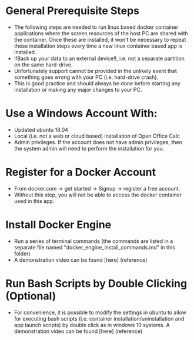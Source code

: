 # General Prerequisite Steps
- The following steps are needed to run linux based docker container applications where the screen resources of the host PC are shared with the container. Once these are installed, it won't be necessary to repeat these installation steps every time a new linux container based app is installed.
- !!Back up your data to an external device!!, i.e. not a separate partition on the same hard-drive.
- Unfortunately support cannot be provided in the unlikely event that something goes wrong with your PC (i.e. hard-drive crash).
- This is good practice and should always be done before starting any installation or making any major changes to your PC.

# Use a Windows Account With:
- Updated ubuntu 18.04
- Local (i.e. not a web or cloud based) installation of Open Office Calc
- Admin privileges. If the account does not have admin privileges, then the system admin will need to perform the installation for you.

# Register for a Docker Account
- From docker.com -> get started -> Signup -> register a free account.
- Without this step, you will not be able to access the docker container used in this app.

# Install Docker Engine
- Run a series of terminal commands (the commands are listed in a separate file named "docker_engine_install_commands.md" in this folder)
- A demonstration video can be found [here] (reference)

# Run Bash Scripts by Double Clicking (Optional)
- For convenience, it is possible to modify the settings in ubuntu to allow for executing bash scripts (i.e. container installation/uninstallation and app launch scripts) by double click as in windows 10 systems. A demonstration video can be found [here] (reference)
